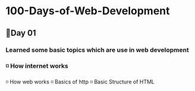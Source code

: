 # 100-Days-of-Web-Development
## 🔹Day 01
### Learned some basic topics which are use in web development
### ◽ How internet works
◽ How web works
◽ Basics of http
◽ Basic Structure of HTML
